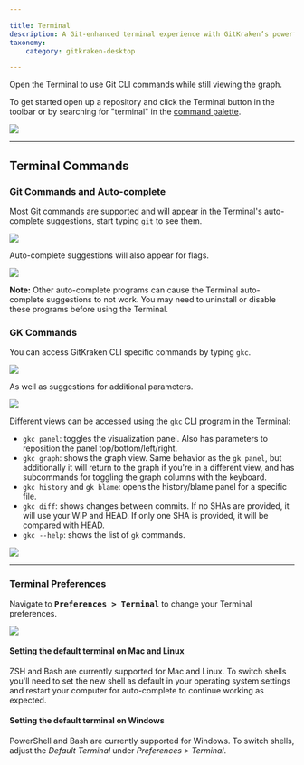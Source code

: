 ```yaml
---

title: Terminal
description: A Git-enhanced terminal experience with GitKraken’s powerful visual Git commit graph
taxonomy:
    category: gitkraken-desktop

---
```


Open the Terminal to use Git CLI commands while still viewing the graph.

To get started open up a repository and click the Terminal <i class="fa fa-terminal" aria-hidden="true"></i> button in the toolbar or by searching for "terminal" in the <a href="/working-with-repositories/command-palette">command palette</a>.

<img src="/wp-content/uploads/open-gitkraken-terminal.gif" class="img-responsive center img-bordered">


---

## Terminal Commands

### Git Commands and Auto-complete
Most <a href="https://git-scm.com/" target="_blank">Git</a> commands are supported and will appear in the Terminal's auto-complete suggestions, start typing `git` to see them.  

<img src="/wp-content/uploads/autocomplete-suggestions.png" class="img-responsive center img-bordered">

Auto-complete suggestions will also appear for flags.

<img src="/wp-content/uploads/autocomplete-suggestions-flags.png" class="img-responsive center img-bordered">

<div class='callout callout--warning'>
    <p><strong>Note:</strong> Other auto-complete programs can cause the Terminal auto-complete suggestions to not work. You may need to uninstall or disable these programs before using the Terminal.</p>
</div>

### GK Commands
You can access GitKraken CLI specific commands by typing `gkc`. 

<img src="/wp-content/uploads/autocomplete-suggestions-gk-2.png" class="img-responsive center img-bordered">

As well as suggestions for additional parameters.

<img src="/wp-content/uploads/autocomplete-suggestions-gk-diff-2.png" class="img-responsive center img-bordered">

Different views can be accessed using the `gkc` CLI program in the Terminal:

* `gkc panel`: toggles the visualization panel. Also has parameters to reposition the panel top/bottom/left/right.
* `gkc graph`: shows the graph view. Same behavior as the `gk panel`, but additionally it will return to the graph if you're in a different view, and has subcommands for toggling the graph columns with the keyboard.
* `gkc history` and `gk blame`: opens the history/blame panel for a specific file.
* `gkc diff`: shows changes between commits. If no SHAs are provided, it will use your WIP and HEAD. If only one SHA is provided, it will be compared with HEAD.
* `gkc --help`: shows the list of `gk` commands.

<img src="/wp-content/uploads/terminal-gk-command-example-2.gif" class="img-responsive center img-bordered">

---

### Terminal Preferences 

Navigate to <kbd><strong>Preferences > Terminal</strong></kbd> to change your Terminal preferences.

<img src="/wp-content/uploads/terminal-preferences.png" class="img-responsive center img-bordered">

#### Setting the default terminal on Mac and Linux

ZSH and Bash are currently supported for Mac and Linux. To switch shells you'll need to set the new shell as default in your operating system settings and restart your computer for auto-complete to continue working as expected.

#### Setting the default terminal on Windows

PowerShell and Bash are currently supported for Windows. To switch shells, adjust the _Default Terminal_ under <em class='context-menu'>Preferences > Terminal</em>.